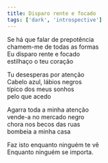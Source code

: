 ```yaml
---
title: Disparo rente e focado
tags: ['dark', 'introspective']
---
```


Se há que falar de prepotência  
chamem-me de todas as formas  
Eu disparo rente e focado  
estilhaço o teu coração  

Tu desesperas por atenção  
Cabelo azul, lábios negros  
típico dos meus sonhos  
pelo que acedo  

Agarra toda a minha atenção  
vende-a no mercado negro  
chora nos becos das ruas  
bombeia a minha casa   

Faz isto enquanto ninguém te vê  
Enquanto ninguém se importa.  
